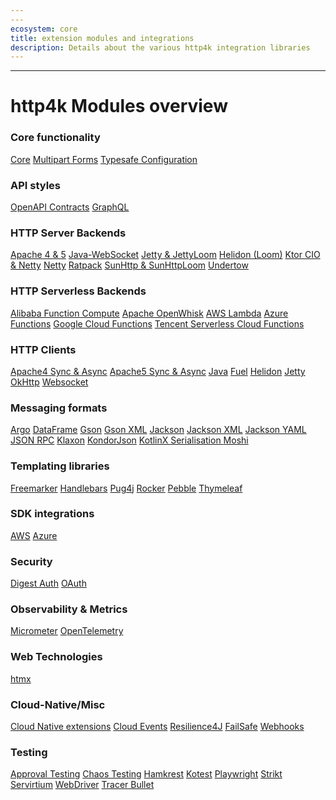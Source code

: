 ```yaml
---
---
ecosystem: core
title: extension modules and integrations
description: Details about the various http4k integration libraries
---
```


---

# http4k Modules overview

### Core functionality
<a href="/guide/reference/core"><span class="pill">Core</span></a>
<a href="/guide/reference/multipart"><span class="pill">Multipart Forms</span></a>
<a href="/guide/reference/config"><span class="pill">Typesafe Configuration</span></a>

### API styles
<a href="/guide/reference/contracts"><span class="pill">OpenAPI Contracts</span></a>
<a href="/guide/reference/graphql"><span class="pill">GraphQL</span></a>

### HTTP Server Backends
<a href="/guide/reference/servers"><span class="pill">Apache 4 & 5</span></a>
<a href="/guide/reference/servers"><span class="pill">Java-WebSocket</span></a>
<a href="/guide/reference/servers"><span class="pill">Jetty & JettyLoom</span></a>
<a href="/guide/reference/servers"><span class="pill">Helidon (Loom)</span></a>
<a href="/guide/reference/servers"><span class="pill">Ktor CIO & Netty</span></a>
<a href="/guide/reference/servers"><span class="pill">Netty</span></a>
<a href="/guide/reference/servers"><span class="pill">Ratpack</span></a>
<a href="/guide/reference/servers"><span class="pill">SunHttp & SunHttpLoom</span></a>
<a href="/guide/reference/servers"><span class="pill">Undertow</span></a>

### HTTP Serverless Backends
<a href="/guide/reference/serverless"><span class="pill">Alibaba Function Compute</span></a>
<a href="/guide/reference/serverless"><span class="pill">Apache OpenWhisk</span></a>
<a href="/guide/reference/serverless"><span class="pill">AWS Lambda</span></a>
<a href="/guide/reference/serverless"><span class="pill">Azure Functions</span></a>
<a href="/guide/reference/serverless"><span class="pill">Google Cloud Functions</span></a>
<a href="/guide/reference/serverless"><span class="pill">Tencent Serverless Cloud Functions</span></a>

### HTTP Clients
<a href="/guide/reference/clients"><span class="pill">Apache4 Sync & Async</span></a>
<a href="/guide/reference/clients"><span class="pill">Apache5 Sync & Async</span></a>
<a href="/guide/reference/clients"><span class="pill">Java</span></a>
<a href="/guide/reference/clients"><span class="pill">Fuel</span></a>
<a href="/guide/reference/clients"><span class="pill">Helidon</span></a>
<a href="/guide/reference/clients"><span class="pill">Jetty</span></a>
<a href="/guide/reference/clients"><span class="pill">OkHttp</span></a>
<a href="/guide/reference/clients"><span class="pill">Websocket</span></a>

### Messaging formats
<a href="/guide/reference/json"><span class="pill">Argo</span></a>
<a href="/guide/reference/dataframe"><span class="pill">DataFrame</span></a>
<a href="/guide/reference/json"><span class="pill">Gson</span></a>
<a href="/guide/reference/xml"><span class="pill">Gson XML</span></a>
<a href="/guide/reference/json"><span class="pill">Jackson</span></a>
<a href="/guide/reference/xml"><span class="pill">Jackson XML</span></a>
<a href="/guide/reference/yaml"><span class="pill">Jackson YAML</span></a>
<a href="/guide/reference/jsonrpc"><span class="pill">JSON RPC</span></a>
<a href="/guide/reference/json"><span class="pill">Klaxon</span></a>
<a href="/guide/reference/json"><span class="pill">KondorJson</span></a>
<a href="/guide/reference/json"><span class="pill">KotlinX Serialisation
<a href="/guide/reference/json"><span class="pill">Moshi</span></a>

### Templating libraries
<a href="/guide/reference/templating"><span class="pill">Freemarker</span></a>
<a href="/guide/reference/templating"><span class="pill">Handlebars</span></a>
<a href="/guide/reference/templating"><span class="pill">Pug4j</span></a>
<a href="/guide/reference/templating"><span class="pill">Rocker</span></a>
<a href="/guide/reference/templating"><span class="pill">Pebble</span></a>
<a href="/guide/reference/templating"><span class="pill">Thymeleaf</span></a>

### SDK integrations
<a href="/guide/reference/aws"><span class="pill">AWS</span></a>
<a href="/guide/reference/azure"><span class="pill">Azure</span></a>

### Security 
<a href="/guide/reference/digest"><span class="pill">Digest Auth</span></a>
<a href="/guide/reference/oauth"><span class="pill">OAuth</span></a>

### Observability & Metrics
<a href="/guide/reference/micrometer"><span class="pill">Micrometer</span></a>
<a href="/guide/reference/opentelemetry"><span class="pill">OpenTelemetry</span></a>

### Web Technologies
<a href="/guide/reference/htmx"><span class="pill">htmx</span></a>

### Cloud-Native/Misc
<a href="/guide/reference/cloud_native"><span class="pill">Cloud Native extensions</span></a>
<a href="/guide/reference/cloud_events"><span class="pill">Cloud Events</span></a>
<a href="/guide/reference/resilience4j"><span class="pill">Resilience4J</span></a>
<a href="/guide/reference/failsafe"><span class="pill">FailSafe</span></a>
<a href="/guide/reference/webhooks"><span class="pill">Webhooks</span></a>

### Testing
<a href="/guide/reference/approvaltests"><span class="pill">Approval Testing</span></a>
<a href="/guide/reference/chaos"><span class="pill">Chaos Testing</span></a>
<a href="/guide/reference/hamkrest"><span class="pill">Hamkrest</span></a>
<a href="/guide/reference/kotest"><span class="pill">Kotest</span></a>
<a href="/guide/reference/playwright"><span class="pill">Playwright</span></a>
<a href="/guide/reference/strikt"><span class="pill">Strikt</span></a>
<a href="/guide/reference/servicevirtualisation"><span class="pill">Servirtium</span></a>
<a href="/guide/reference/webdriver"><span class="pill">WebDriver</span></a>
<a href="/guide/reference/tracerbullet"><span class="pill">Tracer Bullet</span></a>
